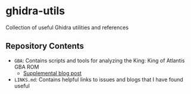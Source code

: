 # ghidra-utils

Collection of useful Ghidra utilities and references

## Repository Contents

* ```GBA```: Contains scripts and tools for analyzing the King: King of Atlantis GBA ROM
    * [Supplemental blog post](https://wrongbaud.github.io/posts/kong-vs-ghidra/)
* ```LINKS.md```: Contains helpful links to issues and blogs that I have found useful
